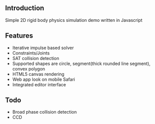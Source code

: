 Introduction
--------------

Simple 2D rigid body physics simulation demo written in Javascript

Features
--------------

- Iterative impulse based solver
- Constraints/Joints
- SAT collision detection
- Supported shapes are circle, segment(thick rounded line segment), convex polygon
- HTML5 canvas rendering
- Web app look on mobile Safari
- Integrated editor interface

Todo
--------------

- Broad phase collision detection
- CCD